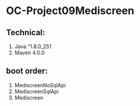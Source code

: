 # OC-Project09Mediscreen
## Technical:

1. Java "1.8.0_251
2. Maven 4.0.0

## boot order:

1. MediscreenNoSqlApi
2. MediscreenSqlApi
3. Mediscreen



